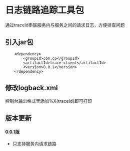 # 日志链路追踪工具包
通过traceId串联服务内与服务之间的请求日志，方便排查问题

## 引入jar包
        <dependency>
            <groupId>com.cp</groupId>
            <artifactId>trace-client</artifactId>
            <version>0.0.1</version>
        </dependency>
## 修改logback.xml
控制台输出格式里添加%X{traceId}即可打印

## 版本更新

#### 0.0.1版
* 只支持服务内请求链路